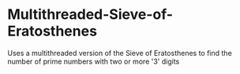 # Multithreaded-Sieve-of-Eratosthenes
Uses a multithreaded version of the Sieve of Eratosthenes to find the number of prime numbers with two or more '3' digits
